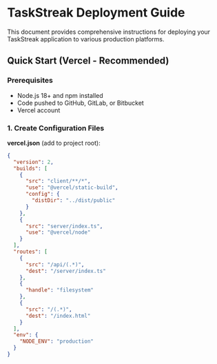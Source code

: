 # TaskStreak Deployment Guide

This document provides comprehensive instructions for deploying your TaskStreak application to various production platforms.

## Quick Start (Vercel - Recommended)

### Prerequisites
- Node.js 18+ and npm installed
- Code pushed to GitHub, GitLab, or Bitbucket
- Vercel account

### 1. Create Configuration Files

**vercel.json** (add to project root):
```json
{
  "version": 2,
  "builds": [
    {
      "src": "client/**/*",
      "use": "@vercel/static-build",
      "config": {
        "distDir": "../dist/public"
      }
    },
    {
      "src": "server/index.ts",
      "use": "@vercel/node"
    }
  ],
  "routes": [
    {
      "src": "/api/(.*)",
      "dest": "/server/index.ts"
    },
    {
      "handle": "filesystem"
    },
    {
      "src": "/(.*)",
      "dest": "/index.html"
    }
  ],
  "env": {
    "NODE_ENV": "production"
  }
}
